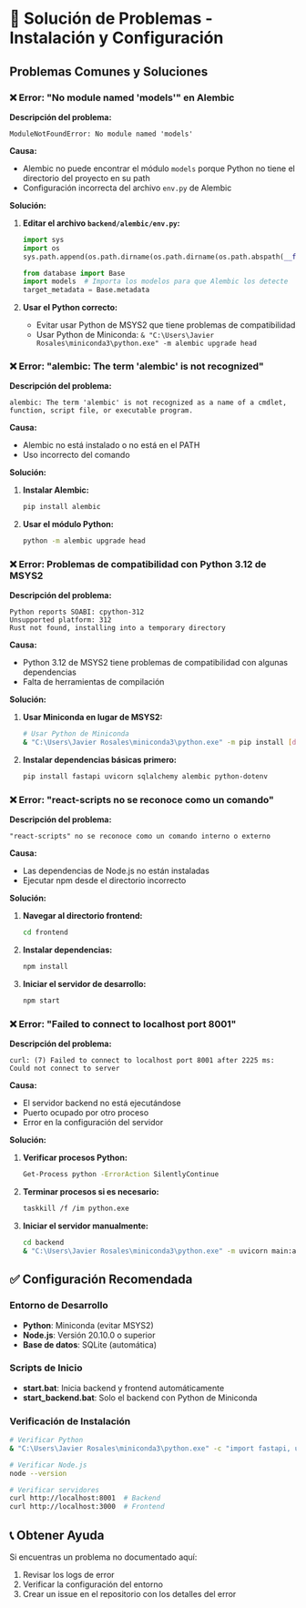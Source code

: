 # 🔧 Solución de Problemas - Instalación y Configuración

## Problemas Comunes y Soluciones

### ❌ Error: "No module named 'models'" en Alembic

**Descripción del problema:**
```
ModuleNotFoundError: No module named 'models'
```

**Causa:**
- Alembic no puede encontrar el módulo `models` porque Python no tiene el directorio del proyecto en su path
- Configuración incorrecta del archivo `env.py` de Alembic

**Solución:**
1. **Editar el archivo `backend/alembic/env.py`:**
   ```python
   import sys
   import os
   sys.path.append(os.path.dirname(os.path.dirname(os.path.abspath(__file__))))
   
   from database import Base
   import models  # Importa los modelos para que Alembic los detecte
   target_metadata = Base.metadata
   ```

2. **Usar el Python correcto:**
   - Evitar usar Python de MSYS2 que tiene problemas de compatibilidad
   - Usar Python de Miniconda: `& "C:\Users\Javier Rosales\miniconda3\python.exe" -m alembic upgrade head`

### ❌ Error: "alembic: The term 'alembic' is not recognized"

**Descripción del problema:**
```
alembic: The term 'alembic' is not recognized as a name of a cmdlet, function, script file, or executable program.
```

**Causa:**
- Alembic no está instalado o no está en el PATH
- Uso incorrecto del comando

**Solución:**
1. **Instalar Alembic:**
   ```bash
   pip install alembic
   ```

2. **Usar el módulo Python:**
   ```bash
   python -m alembic upgrade head
   ```

### ❌ Error: Problemas de compatibilidad con Python 3.12 de MSYS2

**Descripción del problema:**
```
Python reports SOABI: cpython-312
Unsupported platform: 312
Rust not found, installing into a temporary directory
```

**Causa:**
- Python 3.12 de MSYS2 tiene problemas de compatibilidad con algunas dependencias
- Falta de herramientas de compilación

**Solución:**
1. **Usar Miniconda en lugar de MSYS2:**
   ```bash
   # Usar Python de Miniconda
   & "C:\Users\Javier Rosales\miniconda3\python.exe" -m pip install [dependencias]
   ```

2. **Instalar dependencias básicas primero:**
   ```bash
   pip install fastapi uvicorn sqlalchemy alembic python-dotenv
   ```

### ❌ Error: "react-scripts no se reconoce como un comando"

**Descripción del problema:**
```
"react-scripts" no se reconoce como un comando interno o externo
```

**Causa:**
- Las dependencias de Node.js no están instaladas
- Ejecutar npm desde el directorio incorrecto

**Solución:**
1. **Navegar al directorio frontend:**
   ```bash
   cd frontend
   ```

2. **Instalar dependencias:**
   ```bash
   npm install
   ```

3. **Iniciar el servidor de desarrollo:**
   ```bash
   npm start
   ```

### ❌ Error: "Failed to connect to localhost port 8001"

**Descripción del problema:**
```
curl: (7) Failed to connect to localhost port 8001 after 2225 ms: Could not connect to server
```

**Causa:**
- El servidor backend no está ejecutándose
- Puerto ocupado por otro proceso
- Error en la configuración del servidor

**Solución:**
1. **Verificar procesos Python:**
   ```bash
   Get-Process python -ErrorAction SilentlyContinue
   ```

2. **Terminar procesos si es necesario:**
   ```bash
   taskkill /f /im python.exe
   ```

3. **Iniciar el servidor manualmente:**
   ```bash
   cd backend
   & "C:\Users\Javier Rosales\miniconda3\python.exe" -m uvicorn main:app --reload --port 8001
   ```

## ✅ Configuración Recomendada

### Entorno de Desarrollo
- **Python**: Miniconda (evitar MSYS2)
- **Node.js**: Versión 20.10.0 o superior
- **Base de datos**: SQLite (automática)

### Scripts de Inicio
- **start.bat**: Inicia backend y frontend automáticamente
- **start_backend.bat**: Solo el backend con Python de Miniconda

### Verificación de Instalación
```bash
# Verificar Python
& "C:\Users\Javier Rosales\miniconda3\python.exe" -c "import fastapi, uvicorn, sqlalchemy, alembic; print('OK')"

# Verificar Node.js
node --version

# Verificar servidores
curl http://localhost:8001  # Backend
curl http://localhost:3000  # Frontend
```

## 📞 Obtener Ayuda

Si encuentras un problema no documentado aquí:
1. Revisar los logs de error
2. Verificar la configuración del entorno
3. Crear un issue en el repositorio con los detalles del error 